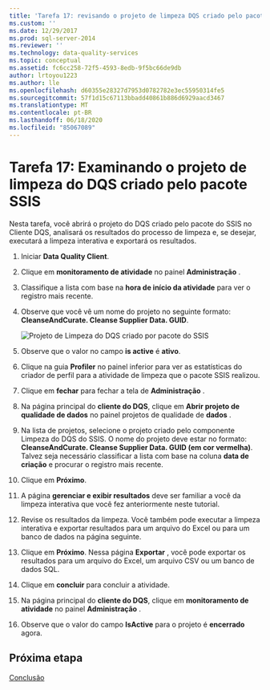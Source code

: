 ```yaml
---
title: 'Tarefa 17: revisando o projeto de limpeza DQS criado pelo pacote SSIS | Microsoft Docs'
ms.custom: ''
ms.date: 12/29/2017
ms.prod: sql-server-2014
ms.reviewer: ''
ms.technology: data-quality-services
ms.topic: conceptual
ms.assetid: fc6cc258-72f5-4593-8edb-9f5bc66de9db
author: lrtoyou1223
ms.author: lle
ms.openlocfilehash: d60355e28327d7953d0782782e3ec55950314fe5
ms.sourcegitcommit: 57f1d15c67113bbadd40861b886d6929aacd3467
ms.translationtype: MT
ms.contentlocale: pt-BR
ms.lasthandoff: 06/18/2020
ms.locfileid: "85067089"
---
```

# <a name="task-17-reviewing-dqs-cleansing-project-created-by-the-ssis-package"></a>Tarefa 17: Examinando o projeto de limpeza do DQS criado pelo pacote SSIS
  Nesta tarefa, você abrirá o projeto do DQS criado pelo pacote do SSIS no Cliente DQS, analisará os resultados do processo de limpeza e, se desejar, executará a limpeza interativa e exportará os resultados.  
  
1.  Iniciar **Data Quality Client**.  
  
2.  Clique em **monitoramento de atividade** no painel **Administração** .  
  
3.  Classifique a lista com base na **hora de início da atividade** para ver o registro mais recente.  
  
4.  Observe que você vê um nome do projeto no seguinte formato: **CleanseAndCurate. Cleanse Supplier Data. GUID**.  
  
     ![Projeto de Limpeza do DQS criado por pacote do SSIS](../../2014/tutorials/media/et-reviewingdqscpcreatedbythessispackage.jpg "Projeto de Limpeza do DQS criado por pacote do SSIS")  
  
5.  Observe que o valor no campo **is active** é **ativo**.  
  
6.  Clique na guia **Profiler** no painel inferior para ver as estatísticas do criador de perfil para a atividade de limpeza que o pacote SSIS realizou.  
  
7.  Clique em **fechar** para fechar a tela de **Administração** .  
  
8.  Na página principal do **cliente do DQS**, clique em **Abrir projeto de qualidade de dados** no painel projetos de qualidade de **dados** .  
  
9. Na lista de projetos, selecione o projeto criado pelo componente Limpeza do DQS do SSIS. O nome do projeto deve estar no formato: **CleanseAndCurate. Cleanse Supplier Data. GUID (em cor vermelha)**. Talvez seja necessário classificar a lista com base na coluna **data de criação** e procurar o registro mais recente.  
  
10. Clique em **Próximo**.  
  
11. A página **gerenciar e exibir resultados** deve ser familiar a você da limpeza interativa que você fez anteriormente neste tutorial.  
  
12. Revise os resultados da limpeza. Você também pode executar a limpeza interativa e exportar resultados para um arquivo do Excel ou para um banco de dados na página seguinte.  
  
13. Clique em **Próximo**. Nessa página **Exportar** , você pode exportar os resultados para um arquivo do Excel, um arquivo CSV ou um banco de dados SQL.  
  
14. Clique em **concluir** para concluir a atividade.  
  
15. Na página principal do **cliente do DQS**, clique em **monitoramento de atividade** no painel **Administração** .  
  
16. Observe que o valor do campo **IsActive** para o projeto é **encerrado** agora.  
  
## <a name="next-step"></a>Próxima etapa  
 [Conclusão](../../2014/tutorials/conclusion.md)  
  
  
